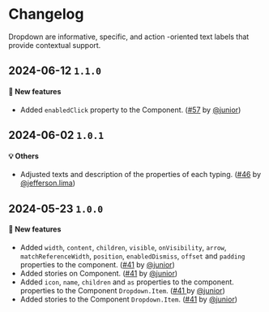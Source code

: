 # Changelog

Dropdown are informative, specific, and action -oriented text labels that provide contextual support.

## 2024-06-12 `1.1.0`

#### 🎉 New features

- Added `enabledClick` property to the Component. ([#57](https://git.rarolabs.com.br/frontend/rarui/-/merge_requests/57) by [@junior](https://git.rarolabs.com.br/junior))

## 2024-06-02 `1.0.1`

#### 💡 Others

- Adjusted texts and description of the properties of each typing. ([#46](https://git.rarolabs.com.br/frontend/rarui/-/merge_requests/46) by [@jefferson.lima](https://git.rarolabs.com.br/jefferson.lima))

## 2024-05-23 `1.0.0`

#### 🎉 New features

- Added `width`, `content`, `children`, `visible`, `onVisibility`, `arrow`, `matchReferenceWidth`, `position`, `enabledDismiss`, `offset` and `padding` properties to the component. ([#41](https://git.rarolabs.com.br/frontend/rarui/-/merge_requests/41) by [@junior](https://git.rarolabs.com.br/junior))
- Added stories on Component. ([#41](https://git.rarolabs.com.br/frontend/rarui/-/merge_requests/41) by [@junior](https://git.rarolabs.com.br/junior))
- Added `icon`, `name`, `children` and `as` properties to the component. properties to the Component `Dropdown.Item`. ([#41 ](https://git.rarolabs.com.br/frontend/rarui/-/merge_requests/41) by [@junior](https://git.rarolabs.com.br/junior))
- Added stories to the Component `Dropdown.Item`. ([#41](https://git.rarolabs.com.br/frontend/rarui/-/merge_requests/41) by [@junior](https://git.rarolabs.com.br/junior))

<!-- #### 🛠 Breaking changes -->

<!-- #### 📚 3rd party library updates -->

<!-- #### 🎉 New features -->

<!-- #### 🐛 Bug fixes -->

<!-- #### 💡 Others -->

